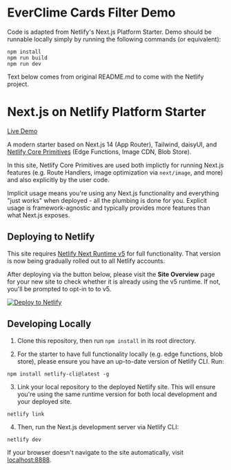 # EverClime Cards Filter Demo

Code is adapted from Netlify's Next.js Platform Starter. Demo should be runnable locally simply by running the following commands (or equivalent):

```
npm install
npm run build
npm run dev
```

Text below comes from original README.md to come with the Netlify project. 


# Next.js on Netlify Platform Starter

[Live Demo](https://nextjs-platform-starter.netlify.app/)

A modern starter based on Next.js 14 (App Router), Tailwind, daisyUI, and [Netlify Core Primitives](https://docs.netlify.com/core/overview/#develop) (Edge Functions, Image CDN, Blob Store).

In this site, Netlify Core Primitives are used both implictly for running Next.js features (e.g. Route Handlers, image optimization via `next/image`, and more) and also explicitly by the user code. 

Implicit usage means you're using any Next.js functionality and everything "just works" when deployed - all the plumbing is done for you. Explicit usage is framework-agnostic and typically provides more features than what Next.js exposes.

## Deploying to Netlify

This site requires [Netlify Next Runtime v5](https://docs.netlify.com/frameworks/next-js/overview/) for full functionality. That version is now being gradually rolled out to all Netlify accounts. 

After deploying via the button below, please visit the **Site Overview** page for your new site to check whether it is already using the v5 runtime. If not, you'll be prompted to opt-in to to v5.

[![Deploy to Netlify](https://www.netlify.com/img/deploy/button.svg)](https://app.netlify.com/start/deploy?repository=https://github.com/netlify-templates/next-platform-starter)

## Developing Locally

1. Clone this repository, then run `npm install` in its root directory.

2. For the starter to have full functionality locally (e.g. edge functions, blob store), please ensure you have an up-to-date version of Netlify CLI. Run:

```
npm install netlify-cli@latest -g
```

3. Link your local repository to the deployed Netlify site. This will ensure you're using the same runtime version for both local development and your deployed site.

```
netlify link
```

4. Then, run the Next.js development server via Netlify CLI:

```
netlify dev
```

If your browser doesn't navigate to the site automatically, visit [localhost:8888](http://localhost:8888).




